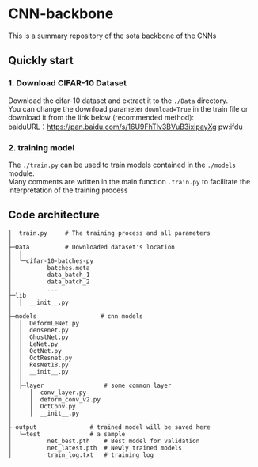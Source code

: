 # CNN-backbone
This is a summary repository of the sota backbone of the CNNs
## Quickly start
### 1. Download CIFAR-10 Dataset
Download the cifar-10 dataset and extract it to the `./Data` directory.   
You can change the download parameter `download=True` in the train file 
or download it from the link below (recommended method):  
baiduURL：https://pan.baidu.com/s/16U9FhTlv3BVuB3ixipayXg  pw:ifdu 
### 2. training model
The `./train.py` can be used to train models contained in the `./models` module.  
  Many comments are written in the main function `.train.py` to facilitate the interpretation of the training process
## Code architecture
```
│  train.py     # The training process and all parameters
│
├─Data          # Downloaded dataset's location
│  │
│  └─cifar-10-batches-py
│          batches.meta
│          data_batch_1
│          data_batch_2
│          ...
├─lib
│  │  __init__.py
│
├─models                  # cnn models
│  │  DeformLeNet.py
│  │  densenet.py
│  │  GhostNet.py
│  │  LeNet.py
│  │  OctNet.py
│  │  OctResnet.py
│  │  ResNet18.py
│  │  __init__.py
│  │
│  ├─layer                 # some common layer
│     │  conv_layer.py
│     │  deform_conv_v2.py
│     │  OctConv.py
│     │  __init__.py
│
├─output               # trained model will be saved here
│  └─test              # a sample
│          net_best.pth    # Best model for validation
│          net_latest.pth  # Newly trained models
│          train_log.txt   # training log
```